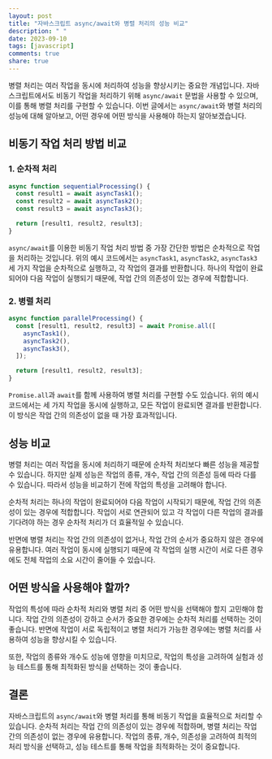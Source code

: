 ```yaml
---
layout: post
title: "자바스크립트 async/await와 병렬 처리의 성능 비교"
description: " "
date: 2023-09-10
tags: [javascript]
comments: true
share: true
---
```


병렬 처리는 여러 작업을 동시에 처리하여 성능을 향상시키는 중요한 개념입니다. 자바스크립트에서도 비동기 작업을 처리하기 위해 `async/await` 문법을 사용할 수 있으며, 이를 통해 병렬 처리를 구현할 수 있습니다. 이번 글에서는 `async/await`와 병렬 처리의 성능에 대해 알아보고, 어떤 경우에 어떤 방식을 사용해야 하는지 알아보겠습니다.

## 비동기 작업 처리 방법 비교

### 1. 순차적 처리

```javascript
async function sequentialProcessing() {
  const result1 = await asyncTask1();
  const result2 = await asyncTask2();
  const result3 = await asyncTask3();

  return [result1, result2, result3];
}
```

`async/await`를 이용한 비동기 작업 처리 방법 중 가장 간단한 방법은 순차적으로 작업을 처리하는 것입니다. 위의 예시 코드에서는 `asyncTask1`, `asyncTask2`, `asyncTask3` 세 가지 작업을 순차적으로 실행하고, 각 작업의 결과를 반환합니다. 하나의 작업이 완료되어야 다음 작업이 실행되기 때문에, 작업 간의 의존성이 있는 경우에 적합합니다.

### 2. 병렬 처리

```javascript
async function parallelProcessing() {
  const [result1, result2, result3] = await Promise.all([
    asyncTask1(),
    asyncTask2(),
    asyncTask3(),
  ]);

  return [result1, result2, result3];
}
```

`Promise.all`과 `await`를 함께 사용하여 병렬 처리를 구현할 수도 있습니다. 위의 예시 코드에서는 세 가지 작업을 동시에 실행하고, 모든 작업이 완료되면 결과를 반환합니다. 이 방식은 작업 간의 의존성이 없을 때 가장 효과적입니다.

## 성능 비교

병렬 처리는 여러 작업을 동시에 처리하기 때문에 순차적 처리보다 빠른 성능을 제공할 수 있습니다. 하지만 실제 성능은 작업의 종류, 개수, 작업 간의 의존성 등에 따라 다를 수 있습니다. 따라서 성능을 비교하기 전에 작업의 특성을 고려해야 합니다.

순차적 처리는 하나의 작업이 완료되어야 다음 작업이 시작되기 때문에, 작업 간의 의존성이 있는 경우에 적합합니다. 작업이 서로 연관되어 있고 각 작업이 다른 작업의 결과를 기다려야 하는 경우 순차적 처리가 더 효율적일 수 있습니다.

반면에 병렬 처리는 작업 간의 의존성이 없거나, 작업 간의 순서가 중요하지 않은 경우에 유용합니다. 여러 작업이 동시에 실행되기 때문에 각 작업의 실행 시간이 서로 다른 경우에도 전체 작업의 소요 시간이 줄어들 수 있습니다.

## 어떤 방식을 사용해야 할까?

작업의 특성에 따라 순차적 처리와 병렬 처리 중 어떤 방식을 선택해야 할지 고민해야 합니다. 작업 간의 의존성이 강하고 순서가 중요한 경우에는 순차적 처리를 선택하는 것이 좋습니다. 반면에 작업이 서로 독립적이고 병렬 처리가 가능한 경우에는 병렬 처리를 사용하여 성능을 향상시킬 수 있습니다.

또한, 작업의 종류와 개수도 성능에 영향을 미치므로, 작업의 특성을 고려하여 실험과 성능 테스트를 통해 최적화된 방식을 선택하는 것이 좋습니다.

## 결론

자바스크립트의 `async/await`와 병렬 처리를 통해 비동기 작업을 효율적으로 처리할 수 있습니다. 순차적 처리는 작업 간의 의존성이 있는 경우에 적합하며, 병렬 처리는 작업 간의 의존성이 없는 경우에 유용합니다. 작업의 종류, 개수, 의존성을 고려하여 최적의 처리 방식을 선택하고, 성능 테스트를 통해 작업을 최적화하는 것이 중요합니다.